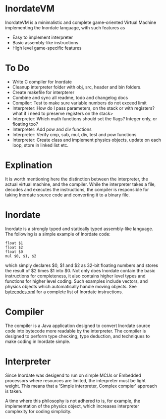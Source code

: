 # InordateVM

InordateVM is a minimalistic and complete game-oriented Virtual Machine implementing the Inordate language, with such features as

  - Easy to implement interpreter
  - Basic assembly-like instructions
  - High level game-specific features

# To Do

  - Write C compiler for Inordate
  - Cleanup interpreter folder with obj, src, header and bin folders.
  - Create makefile for interpterer 
  - Combine and sync all readme, todo and changelog docs
  - Compiler: Test to make sure variable numbers do not exceed limit
  - Interpreter: How do I pass parameters, on the stack or with registers? what if i need to preserve registers on the stack>
  - Interpreter: Which math functions should set the flags? Integer only, or floating too?
  - Interpreter: Add pow and div functions
  - Interpreter: Verify cmp, sub, mul, div, test and pow functions
  - Interpreter: Create class and implement physics objects, update on each loop, store in linked list etc.


# Explination

It is worth mentioning here the distinction between the interpreter, the actual virtual machine, and the compiler. While the interpreter takes a file, decodes and executes the instructions, the compiler is responsible for taking Inordate source code and converting it to a binary file.

# Inordate

Inordate is a strongly typed and statically typed assembly-like language. The following is a simple example of Inordate code:

    float $1
    float $2
    float $0
    mul $0, $1, $2
    
which simply declares $0, $1 and $2 as 32-bit floating numbers and stores the result of $2 times $1 into $0. Not only does Inordate contain the basic instructions for completeness, it also contains higher level types and functions for higher level coding. Such examples include vectors, and physics objects which automatically handle moving objects. See [bytecodes.xml](Compiler/src/vmcompiler/bytecodes.xml) for a complete list of Inordate instructions.

# Compiler

The compiler is a Java application designed to convert Inordate source code into bytecode more readable by the interpreter. The compiler is designed to perform type checking, type deduction, and techniques to make coding in Inordate simple. 

# Interpreter 

Since Inordate was desigend to run on simple MCUs or Embedded processors where resources are limited, the interpreter must be light weight. This means that a 'Simple interpreter, Complex compier' approach is taken. 

A time where this philosophy is not adhered to is, for example, the implementation of the physics object, which increases interpreter complexity for coding simplicity.
